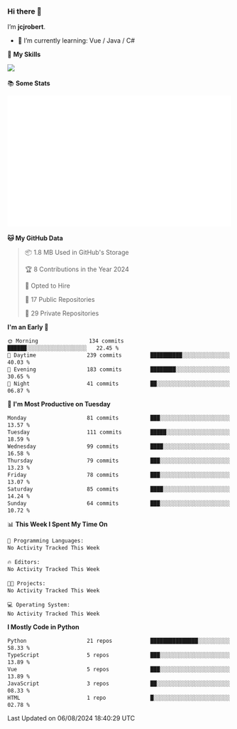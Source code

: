 ### Hi there 👋

I’m **jcjrobert**.

- 🌱 I’m currently learning: Vue / Java / C#

🌟 **My Skills**

![](https://img.shields.io/badge/-Python-3e74a2?style=flat-square&logo=Python&logoColor=fff)

📚 **Some Stats**

![](https://github.com/jcjrobert/github-stats/blob/master/generated/overview.svg)

<!--START_SECTION:waka-->
**🐱 My GitHub Data** 

> 📦 1.8 MB Used in GitHub's Storage 
 > 
> 🏆 8 Contributions in the Year 2024
 > 
> 💼 Opted to Hire
 > 
> 📜 17 Public Repositories 
 > 
> 🔑 29 Private Repositories 
 > 
**I'm an Early 🐤** 

```text
🌞 Morning                134 commits         ██████░░░░░░░░░░░░░░░░░░░   22.45 % 
🌆 Daytime                239 commits         ██████████░░░░░░░░░░░░░░░   40.03 % 
🌃 Evening                183 commits         ████████░░░░░░░░░░░░░░░░░   30.65 % 
🌙 Night                  41 commits          ██░░░░░░░░░░░░░░░░░░░░░░░   06.87 % 
```
📅 **I'm Most Productive on Tuesday** 

```text
Monday                   81 commits          ███░░░░░░░░░░░░░░░░░░░░░░   13.57 % 
Tuesday                  111 commits         █████░░░░░░░░░░░░░░░░░░░░   18.59 % 
Wednesday                99 commits          ████░░░░░░░░░░░░░░░░░░░░░   16.58 % 
Thursday                 79 commits          ███░░░░░░░░░░░░░░░░░░░░░░   13.23 % 
Friday                   78 commits          ███░░░░░░░░░░░░░░░░░░░░░░   13.07 % 
Saturday                 85 commits          ████░░░░░░░░░░░░░░░░░░░░░   14.24 % 
Sunday                   64 commits          ███░░░░░░░░░░░░░░░░░░░░░░   10.72 % 
```


📊 **This Week I Spent My Time On** 

```text
💬 Programming Languages: 
No Activity Tracked This Week

🔥 Editors: 
No Activity Tracked This Week

🐱‍💻 Projects: 
No Activity Tracked This Week

💻 Operating System: 
No Activity Tracked This Week
```

**I Mostly Code in Python** 

```text
Python                   21 repos            ███████████████░░░░░░░░░░   58.33 % 
TypeScript               5 repos             ███░░░░░░░░░░░░░░░░░░░░░░   13.89 % 
Vue                      5 repos             ███░░░░░░░░░░░░░░░░░░░░░░   13.89 % 
JavaScript               3 repos             ██░░░░░░░░░░░░░░░░░░░░░░░   08.33 % 
HTML                     1 repo              █░░░░░░░░░░░░░░░░░░░░░░░░   02.78 % 
```




 Last Updated on 06/08/2024 18:40:29 UTC
<!--END_SECTION:waka-->
